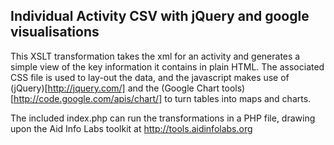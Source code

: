 ## Individual Activity CSV with jQuery and google visualisations

This XSLT transformation takes the xml for an activity and generates a simple view of the key information it contains in plain HTML. The associated CSS file is used to lay-out the data, and the javascript makes use of (jQuery)[http://jquery.com/] and the (Google Chart tools)[http://code.google.com/apis/chart/] to turn tables into maps and charts. 

The included index.php can run the transformations in a PHP file, drawing upon the Aid Info Labs toolkit at http://tools.aidinfolabs.org